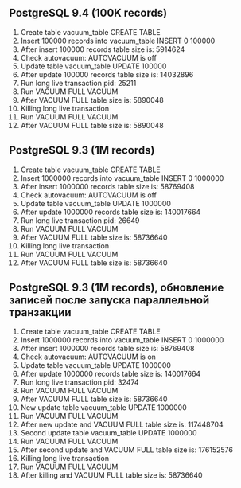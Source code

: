 
PostgreSQL 9.4 (100K records)
----------------

1. Create table vacuum_table
CREATE TABLE
2. Insert 100000 records into vacuum_table
INSERT 0 100000
3. After insert 100000 records table size is: 5914624
4. Check autovacuum: AUTOVACUUM is off
5. Update table vacuum_table
UPDATE 100000
6. After update 100000 records table size is: 14032896
7. Run long live transaction pid: 25211
8. Run VACUUM FULL
VACUUM
9. After VACUUM FULL table size is: 5890048
10. Killing long live transaction
11. Run VACUUM FULL
VACUUM
12. After VACUUM FULL table size is: 5890048


PostgreSQL 9.3 (1M records)
-------------------

1. Create table vacuum_table
CREATE TABLE
2. Insert 1000000 records into vacuum_table
INSERT 0 1000000
3. After insert 1000000 records table size is: 58769408
4. Check autovacuum: AUTOVACUUM is off
5. Update table vacuum_table
UPDATE 1000000
6. After update 1000000 records table size is: 140017664
7. Run long live transaction pid: 26649
8. Run VACUUM FULL
VACUUM
9. After VACUUM FULL table size is: 58736640
10. Killing long live transaction
11. Run VACUUM FULL
VACUUM
12. After VACUUM FULL table size is: 58736640


PostgreSQL 9.3 (1M records), обновление записей после запуска параллельной транзакции
-------------------

1. Create table vacuum_table
CREATE TABLE
2. Insert 1000000 records into vacuum_table
INSERT 0 1000000
3. After insert 1000000 records table size is: 58769408
4. Check autovacuum: AUTOVACUUM is on
5. Update table vacuum_table
UPDATE 1000000
6. After update 1000000 records table size is: 140017664
7. Run long live transaction pid: 32474
8. Run VACUUM FULL
VACUUM
9. After VACUUM FULL table size is: 58736640
10. New update table vacuum_table
UPDATE 1000000
11. Run VACUUM FULL
VACUUM
12. After new update and VACUUM FULL table size is: 117448704
13. Second update table vacuum_table
UPDATE 1000000
14. Run VACUUM FULL
VACUUM
15. After second update and VACUUM FULL table size is: 176152576
16. Killing long live transaction
17. Run VACUUM FULL
VACUUM
18. After killing and VACUUM FULL table size is: 58736640

